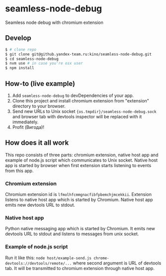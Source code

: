 # seamless-node-debug
Seamless node debug with chromium extension

## Develop
```bash
$ # clone repo
$ git clone git@github.yandex-team.ru:kino/seamless-node-debug.git
$ cd seamless-node-debug
$ nvm use # in case you're osx user
$ npm install
```

## How-to (live example)
1. Add `seamless-node-debug` to devDependencies of your app.
2. Clone this project and install chromium extension from "extension" directory to your browser.
3. Send new URLs to Unix socket `{os.tmpdir}/seamless-node-debug.sock` and browser tab with devtools inspector will be replaced with it immediately.
4. Profit (Вигода)!

## How does it all work
This repo consists of three parts: chromium extension, native host app and example of node.js script which communicates to Unix socket. Native host app is started by browser when first extension starts listening to events from this app.

### Chromium extension
Chromium extension id is `lfmolhfcmmgnacfibfpbemchjmcekkii`. Extension listens to native host app which is started by Chromium. Native host app emits new devtools URL to stdout.

### Native host app
Python native messaging app which is started by Chromium. It emits new devtools URL to stdout and listens to messages from unix socket.

### Example of node.js script
Run it like this: `node host/example-send.js chrome-devtools://devtools/remote/...` where second argument is URL of devtools tab. It will be transmitted to chromium extension through native host app.
